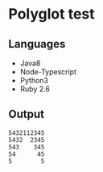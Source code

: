 # Polyglot test

## Languages

* Java8
* Node-Typescript
* Python3
* Ruby 2.6

## Output
```
5432112345
5432  2345
543    345
54      45
5        5
```